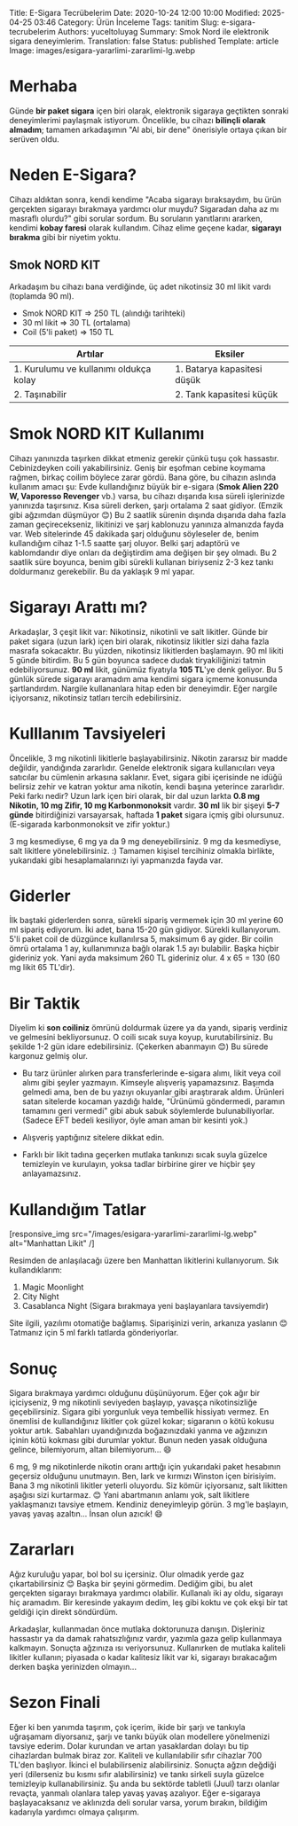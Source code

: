 Title: E-Sigara Tecrübelerim
Date: 2020-10-24 12:00 10:00
Modified: 2025-04-25 03:46
Category: Ürün İnceleme
Tags: tanitim
Slug: e-sigara-tecrubelerim
Authors: yuceltoluyag
Summary: Smok Nord ile elektronik sigara deneyimlerim.
Translation: false
Status: published
Template: article
Image: images/esigara-yararlimi-zararlimi-lg.webp

# Merhaba

Günde **bir paket sigara** içen biri olarak, elektronik sigaraya geçtikten sonraki deneyimlerimi paylaşmak istiyorum. Öncelikle, bu cihazı **bilinçli olarak almadım**; tamamen arkadaşımın "Al abi, bir dene" önerisiyle ortaya çıkan bir serüven oldu.

# Neden E-Sigara?
Cihazı aldıktan sonra, kendi kendime "Acaba sigarayı bıraksaydım, bu ürün gerçekten sigarayı bırakmaya yardımcı olur muydu? Sigaradan daha az mı masraflı olurdu?" gibi sorular sordum. Bu soruların yanıtlarını ararken, kendimi **kobay faresi** olarak kullandım. Cihaz elime geçene kadar, **sigarayı bırakma** gibi bir niyetim yoktu.

## Smok NORD KIT

Arkadaşım bu cihazı bana verdiğinde, üç adet nikotinsiz 30 ml likit vardı (toplamda 90 ml).

- Smok NORD KIT => 250 TL (alındığı tarihteki)
- 30 ml likit => 30 TL (ortalama)
- Coil (5'li paket) => 150 TL

| **Artılar**                         | **Eksiler**                         |
|-------------------------------------|-------------------------------------|
| 1. Kurulumu ve kullanımı oldukça kolay | 1. Batarya kapasitesi düşük         |
| 2. Taşınabilir                      | 2. Tank kapasitesi küçük            |

# Smok NORD KIT Kullanımı
Cihazı yanınızda taşırken dikkat etmeniz gerekir çünkü tuşu çok hassastır. Cebinizdeyken coili yakabilirsiniz. Geniş bir eşofman cebine koymama rağmen, birkaç coilim böylece zarar gördü. Bana göre, bu cihazın aslında kullanım amacı şu: Evde kullandığınız büyük bir e-sigara (**Smok Alien 220 W, Vaporesso Revenger** vb.) varsa, bu cihazı dışarıda kısa süreli işlerinizde yanınızda taşırsınız. Kısa süreli derken, şarjı ortalama 2 saat gidiyor. (Emzik gibi ağzımdan düşmüyor 😊) Bu 2 saatlik sürenin dışında dışarıda daha fazla zaman geçirecekseniz, likitinizi ve şarj kablonuzu yanınıza almanızda fayda var. Web sitelerinde 45 dakikada şarj olduğunu söyleseler de, benim kullandığım cihaz 1-1.5 saatte şarj oluyor. Belki şarj adaptörü ve kablomdandır diye onları da değiştirdim ama değişen bir şey olmadı. Bu 2 saatlik süre boyunca, benim gibi sürekli kullanan biriyseniz 2-3 kez tankı doldurmanız gerekebilir. Bu da yaklaşık 9 ml yapar.

# Sigarayı Arattı mı?

Arkadaşlar, 3 çeşit likit var: Nikotinsiz, nikotinli ve salt likitler. Günde bir paket sigara (uzun lark) içen biri olarak, nikotinsiz likitler sizi daha fazla masrafa sokacaktır. Bu yüzden, nikotinsiz likitlerden başlamayın. 90 ml likiti 5 günde bitirdim. Bu 5 gün boyunca sadece dudak tiryakiliğinizi tatmin edebiliyorsunuz. **90 ml** likit, günümüz fiyatıyla **105 TL**'ye denk geliyor. Bu 5 günlük sürede sigarayı aramadım ama kendimi sigara içmeme konusunda şartlandırdım. Nargile kullananlara hitap eden bir deneyimdir. Eğer nargile içiyorsanız, nikotinsiz tatları tercih edebilirsiniz.

# Kulllanım Tavsiyeleri

Öncelikle, 3 mg nikotinli likitlerle başlayabilirsiniz. Nikotin zararsız bir madde değildir, yandığında zararlıdır. Genelde elektronik sigara kullanıcıları veya satıcılar bu cümlenin arkasına saklanır. Evet, sigara gibi içerisinde ne idüğü belirsiz zehir ve katran yoktur ama nikotin, kendi başına yeterince zararlıdır. Peki farkı nedir? Uzun lark içen biri olarak, bir dal uzun larkta **0.8 mg Nikotin, 10 mg Zifir, 10 mg Karbonmonoksit** vardır. **30 ml** lik bir şişeyi **5-7 günde** bitirdiğinizi varsayarsak, haftada **1 paket** sigara içmiş gibi olursunuz. (E-sigarada karbonmonoksit ve zifir yoktur.)

3 mg kesmediyse, 6 mg ya da 9 mg deneyebilirsiniz. 9 mg da kesmediyse, salt likitlere yönelebilirsiniz. :) Tamamen kişisel tercihiniz olmakla birlikte, yukarıdaki gibi hesaplamalarınızı iyi yapmanızda fayda var.

# Giderler

İlk baştaki giderlerden sonra, sürekli sipariş vermemek için 30 ml yerine 60 ml sipariş ediyorum. İki adet, bana 15-20 gün gidiyor. Sürekli kullanıyorum. 5'li paket coil de düzgünce kullanılırsa 5, maksimum 6 ay gider. Bir coilin ömrü ortalama 1 ay, kullanımınıza bağlı olarak 1.5 ayı bulabilir. Başka hiçbir gideriniz yok. Yani ayda maksimum 260 TL gideriniz olur. 4 x 65 = 130 (60 mg likit 65 TL'dir).

# Bir Taktik

Diyelim ki **son coiliniz** ömrünü doldurmak üzere ya da yandı, sipariş verdiniz ve gelmesini bekliyorsunuz. O coili sıcak suya koyup, kurutabilirsiniz. Bu şekilde 1-2 gün idare edebilirsiniz. (Çekerken abanmayın 😊) Bu sürede kargonuz gelmiş olur.

- Bu tarz ürünler alırken para transferlerinde e-sigara alımı, likit veya coil alımı gibi şeyler yazmayın. Kimseyle alışveriş yapamazsınız. Başımda gelmedi ama, ben de bu yazıyı okuyanlar gibi araştırarak aldım. Ürünleri satan sitelerde kocaman yazdığı halde, "Ürünümü göndermedi, paramın tamamını geri vermedi" gibi abuk sabuk söylemlerde bulunabiliyorlar. (Sadece EFT bedeli kesiliyor, öyle aman aman bir kesinti yok.)

- Alışveriş yaptığınız sitelere dikkat edin.

- Farklı bir likit tadına geçerken mutlaka tankınızı sıcak suyla güzelce temizleyin ve kurulayın, yoksa tadlar birbirine girer ve hiçbir şey anlayamazsınız.

# Kullandığım Tatlar


[responsive_img src="/images/esigara-yararlimi-zararlimi-lg.webp" alt="Manhattan Likit" /]

Resimden de anlaşılacağı üzere ben Manhattan likitlerini kullanıyorum. Sık kullandıklarım:

1.  Magic Moonlight
2.  City Night
3.  Casablanca Night (Sigara bırakmaya yeni başlayanlara tavsiyemdir)

Site ilgili, yazılımı otomatiğe bağlamış. Siparişinizi verin, arkanıza yaslanın 😊 Tatmanız için 5 ml farklı tatlarda gönderiyorlar.

# Sonuç

Sigara bırakmaya yardımcı olduğunu düşünüyorum. Eğer çok ağır bir içiciyseniz, 9 mg nikotinli seviyeden başlayıp, yavaşça nikotinsizliğe geçebilirsiniz. Sigara gibi yorgunluk veya tembellik hissiyatı vermez. En önemlisi de kullandığınız likitler çok güzel kokar; sigaranın o kötü kokusu yoktur artık. Sabahları uyandığınızda boğazınızdaki yanma ve ağzınızın içinin kötü kokması gibi durumlar yoktur. Bunun neden yasak olduğuna gelince, bilemiyorum, altan bilemiyorum... 😄

<div class="info-box important">
6 mg, 9 mg nikotinlerde nikotin oranı arttığı için yukarıdaki paket hesabının geçersiz olduğunu unutmayın. Ben, lark ve kırmızı Winston içen birisiyim. Bana 3 mg nikotinli likitler yeterli oluyordu. Siz kömür içiyorsanız, salt likitten aşağısı sizi kurtarmaz. 😊 Yani abartmanın anlamı yok, salt likitlere yaklaşmanızı tavsiye etmem. Kendiniz deneyimleyip görün. 3 mg'le başlayın, yavaş yavaş azaltın... İnsan olun azıcık! 😄
</div>

# Zararları

Ağız kuruluğu yapar, bol bol su içersiniz. Olur olmadık yerde gaz çıkartabilirsiniz 😊 Başka bir şeyini görmedim. Dediğim gibi, bu alet gerçekten sigarayı bırakmaya yardımcı olabilir. Kullanalı iki ay oldu, sigarayı hiç aramadım. Bir keresinde yakayım dedim, leş gibi koktu ve çok ekşi bir tat geldiği için direkt söndürdüm.

<div class="info-box important">
Arkadaşlar, kullanmadan önce mutlaka doktorunuza danışın. Dişleriniz hassastır ya da damak rahatsızlığınız vardır, yazımla gaza gelip kullanmaya kalkmayın. Sonuçta ağzınıza ısı veriyorsunuz. Kullanırken de mutlaka kaliteli likitler kullanın; piyasada o kadar kalitesiz likit var ki, sigarayı bırakacağım derken başka yerinizden olmayın...
</div>

# Sezon Finali

Eğer ki ben yanımda taşırım, çok içerim, ikide bir şarjı ve tankıyla uğraşamam diyorsanız, şarjı ve tankı büyük olan modellere yönelmenizi tavsiye ederim. Dolar kurundan ve artan yasaklardan dolayı bu tip cihazlardan bulmak biraz zor. Kaliteli ve kullanılabilir sıfır cihazlar 700 TL'den başlıyor. İkinci el bulabilirseniz alabilirsiniz. Sonuçta ağzın değdiği yeri (dilerseniz bu kısmı sıfır alabilirsiniz) ve tankı sirkeli suyla güzelce temizleyip kullanabilirsiniz. Şu anda bu sektörde tabletli (Juul) tarzı olanlar revaçta, yanmalı olanlara talep yavaş yavaş azalıyor. Eğer e-sigaraya başlayacaksanız ve aklınızda deli sorular varsa, yorum bırakın, bildiğim kadarıyla yardımcı olmaya çalışırım.
